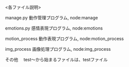 <各ファイル説明>

manage.py 動作管理プログラム, node:manage

emotions.py 感情表現プログラム, node:emotions

motion_process 動作表現プログラム, node:motion_process

img_process 画像処理プログラム, node:img_process

その他
　test〜から始まるファイルは、testファイル